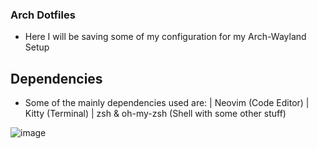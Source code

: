 ### Arch Dotfiles

- Here I will be saving some of my configuration for my Arch-Wayland Setup

## Dependencies

- Some of the mainly dependencies used are:
  | Neovim (Code Editor)
  | Kitty (Terminal)
  | zsh & oh-my-zsh (Shell with some other stuff)

![image](https://github.com/user-attachments/assets/33f50f74-91a9-437a-a514-2c9844cc6f8e)
